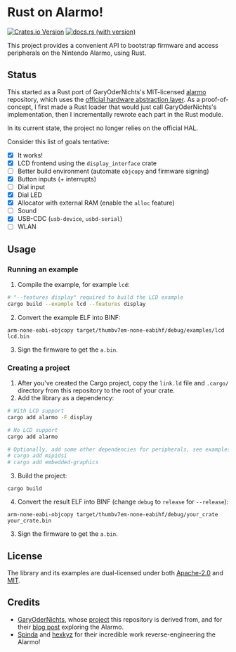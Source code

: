 # Rust on Alarmo!

[![Crates.io Version](https://img.shields.io/crates/v/alarmo)](https://crates.io/crates/alarmo)
[![docs.rs (with version)](https://img.shields.io/docsrs/alarmo/latest)](https://docs.rs/alarmo)

This project provides a convenient API to bootstrap firmware and access peripherals on the Nintendo Alarmo, using Rust.

## Status

This started as a Rust port of GaryOderNichts's MIT-licensed [alarmo](https://github.com/GaryOderNichts/alarmo)
repository, which uses the [official hardware abstraction layer](https://github.com/STMicroelectronics/STM32CubeH7). As
a proof-of-concept, I first made a Rust loader that would just call GaryOderNichts's implementation, then I
incrementally rewrote each part in the Rust module.

In its current state, the project no longer relies on the official HAL.

Consider this list of goals tentative:

- [x] It works!
- [x] LCD frontend using the `display_interface` crate
- [ ] Better build environment (automate `objcopy` and firmware signing)
- [x] Button inputs (+ interrupts)
- [ ] Dial input
- [x] Dial LED
- [x] Allocator with external RAM (enable the `alloc` feature)
- [ ] Sound
- [x] USB-CDC (`usb-device`, `usbd-serial`)
- [ ] WLAN

## Usage

### Running an example

1. Compile the example, for example `lcd`:

```sh
# "--features display" required to build the LCD example
cargo build --example lcd --features display
```

2. Convert the example ELF into BINF:

```
arm-none-eabi-objcopy target/thumbv7em-none-eabihf/debug/examples/lcd lcd.bin
```

3. Sign the firmware to get the `a.bin`.

### Creating a project

1. After you've created the Cargo project, copy the `link.ld` file and `.cargo/` directory from this repository to the
   root of your crate.
2. Add the library as a dependency:

```sh
# With LCD support
cargo add alarmo -F display

# No LCD support
cargo add alarmo

# Optionally, add some other dependencies for peripherals, see examples for details
# cargo add mipidsi
# cargo add embedded-graphics
```

3. Build the project:

```
cargo build
```

4. Convert the result ELF into BINF (change `debug` to `release` for `--release`):

```
arm-none-eabi-objcopy target/thumbv7em-none-eabihf/debug/your_crate your_crate.bin
```

3. Sign the firmware to get the `a.bin`.

## License

The library and its examples are dual-licensed under both [Apache-2.0](LICENSE-APACHE) and [MIT](LICENSE-MIT).

## Credits

* [GaryOderNichts](https://github.com/GaryOderNichts/), whose [project](https://github.com/GaryOderNichts/alarmo) this
  repository is derived from, and for
  their [blog post](https://garyodernichts.blogspot.com/2024/10/looking-into-nintendo-alarmo.html) exploring the Alarmo.
* [Spinda](https://spinda.net/) and [hexkyz](https://twitter.com/hexkyz) for their incredible work reverse-engineering
  the Alarmo!